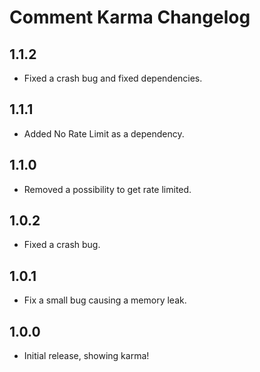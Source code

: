 # Comment Karma Changelog

## 1.1.2
* Fixed a crash bug and fixed dependencies.

## 1.1.1
* Added No Rate Limit as a dependency.

## 1.1.0
* Removed a possibility to get rate limited.

## 1.0.2
* Fixed a crash bug.

## 1.0.1
* Fix a small bug causing a memory leak.

## 1.0.0
* Initial release, showing karma!